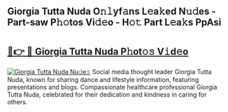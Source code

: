 ## Giorgia Tutta Nuda O𝚗𝚕yf𝚊ns L𝚎a𝚔ed N𝚞𝚍es - Part-saw P𝚑𝚘tos Vi𝚍𝚎o - H𝚘𝚝 Part L𝚎a𝚔s PpAsi

# <h2><a href="http://kfdf9s.oniu.top/?m=Giorgia+Tutta+Nuda">🔗👉 🔴 Giorgia Tutta Nuda P𝚑ot𝚘𝚜 V𝚒d𝚎o</a></h2>

[![Giorgia Tutta Nuda Nu𝚍e𝚜](https://i.imgur.com/0qMVB7G.gif)](http://kfdf9s.oniu.top/?m=Giorgia+Tutta+Nuda)
Social media thought leader Giorgia Tutta Nuda, known for sharing dance and lifestyle information, featuring presentations and blogs. Compassionate healthcare professional Giorgia Tutta Nuda, celebrated for their dedication and kindness in caring for others.  
